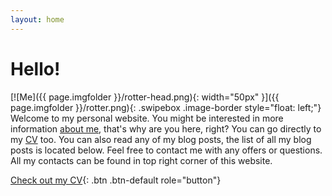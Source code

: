 ```yaml
---
layout: home
---
```


# Hello!

[![Me]({{ page.imgfolder }}/rotter-head.png){: width="50px" }]({{ page.imgfolder }}/rotter.png){: .swipebox .image-border style="float: left;"} Welcome to my personal website. You might be interested in more information [about me](/about), that's why are you here, right? You can go directly to my [CV](/assets/2016/07/rotter-cv.pdf) too. You can also read any of my blog posts, the list of all my blog posts is located below. Feel free to contact me with any offers or questions. All my contacts can be found in top right corner of this website.


[Check out my CV](/assets/2016/07/rotter-cv.pdf){: .btn .btn-default role="button"}